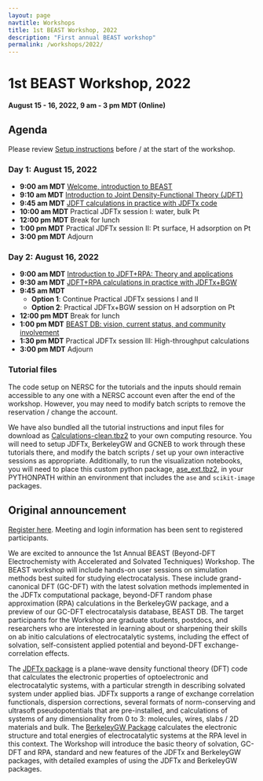 ```yaml
---
layout: page
navtitle: Workshops
title: 1st BEAST Workshop, 2022
description: "First annual BEAST workshop"
permalink: /workshops/2022/
---
```


# 1st BEAST Workshop, 2022

<b>August 15 - 16, 2022, 9 am - 3 pm MDT (Online)</b>

## Agenda

Please review [Setup instructions](setup) before / at the start of the workshop.

### Day 1: August 15, 2022

+ **9:00 am MDT** [Welcome, introduction to BEAST](beast.pdf)
+ **9:10 am MDT** [Introduction to Joint Density-Functional Theory (JDFT)](jdft.pdf)
+ **9:45 am MDT** [JDFT calculations in practice with JDFTx code](jdftx.pdf)
+ **10:00 am MDT** Practical JDFTx session I: water, bulk Pt
+ **12:00 pm MDT** Break for lunch
+ **1:00 pm MDT**  Practical JDFTx session II: Pt surface, H adsorption on Pt
+ **3:00 pm MDT** Adjourn

### Day 2: August 16, 2022

+ **9:00 am MDT** [Introduction to JDFT+RPA: Theory and applications](RPA.pdf)
+ **9:30 am MDT** [JDFT+RPA calculations in practice with JDFTx+BGW](PracticalRPA.pdf)
+ **9:45 am MDT**
   - **Option 1**: Continue Practical JDFTx sessions I and II
   - **Option 2**: Practical JDFTx+BGW session on H adsorption on Pt
+ **12:00 pm MDT** Break for lunch
+ **1:00 pm MDT** [BEAST DB: vision, current status, and community involvement](beastDB.pdf)
+ **1:30 pm MDT** Practical JDFTx session III: High-throughput calculations
+ **3:00 pm MDT** Adjourn 

### Tutorial files

The code setup on NERSC for the tutorials and the inputs should remain accessible
to any one with a NERSC account even after the end of the workshop.
However, you may need to modify batch scripts to remove the reservation / change the account.

We have also bundled all the tutorial instructions and input files for download as
[Calculations-clean.tbz2](Calculations-clean.tbz2) to your own computing resource.
You will need to setup JDFTx, BerkeleyGW and GCNEB to work through these tutorials there,
and modify the batch scripts / set up your own interactive sessions as appropriate.
Additionally, to run the visualization notebooks, you will need to place
this custom python package, [ase_ext.tbz2](ase_ext.tbz2), in your PYTHONPATH
within an environment that includes the `ase` and `scikit-image` packages.


## Original announcement

[Register here](https://forms.gle/yCMChD6sZRYjPmBM9).
Meeting and login information has been sent to registered participants.

We are excited to announce the 1st Annual BEAST (Beyond-DFT Electrochemisty with
Accelerated and Solvated Techniques) Workshop.
The BEAST workshop will include hands-on user sessions on simulation methods best suited for studying electrocatalysis.
These include grand-canonical DFT (GC-DFT) with the latest solvation methods implemented in the JDFTx computational package, beyond-DFT random phase approximation (RPA) calculations in the BerkeleyGW package, and a preview of our GC-DFT electrocatalysis database, BEAST DB.
The target participants for the Workshop are graduate students, postdocs, and researchers who are interested in learning about or sharpening their skills on ab initio calculations of electrocatalytic systems, including the effect of solvation, self-consistent applied potential and beyond-DFT exchange-correlation effects.

The [JDFTx package](https://jdftx.org) is a plane-wave density functional theory (DFT) code that calculates the electronic properties of optoelectronic and electrocatalytic systems, with a particular strength in describing solvated system under applied bias. JDFTx supports a range of exchange correlation functionals, dispersion corrections, several formats of norm-conserving and ultrasoft pseudopotentials that are pre-installed, and calculations of systems of any dimensionality from 0 to 3: molecules, wires, slabs / 2D materials and bulk.
The [BerkeleyGW Package](https://berkeleygw.org) calculates the electronic structure and total energies of electrocatalytic systems at the RPA level in this context.
The Workshop will introduce the basic theory of solvation, GC-DFT and RPA, standard and new features of the JDFTx and BerkeleyGW packages, with detailed examples of using the JDFTx and BerkeleyGW packages.
